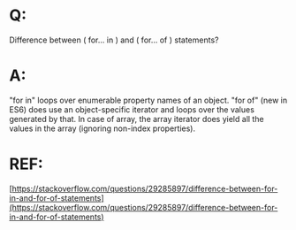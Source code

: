 # Q:
Difference between ( for... in ) and ( for... of ) statements?
# A:
"for in" loops over enumerable property names of an object.
"for of" (new in ES6) does use an object-specific iterator and loops over the values generated by that.
In case of array, the array iterator does yield all the values in the array (ignoring non-index properties).
# REF:
[https://stackoverflow.com/questions/29285897/difference-between-for-in-and-for-of-statements](https://stackoverflow.com/questions/29285897/difference-between-for-in-and-for-of-statements)

